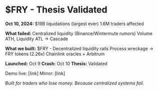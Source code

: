 # $FRY - Thesis Validated

**Oct 10, 2024:**
$19B liquidations (largest ever)
1.6M traders affected

**What failed:**
Centralized liquidity (Binance/Wintermute rumors)
Volume ATH, Liquidity ATL → Cascade

**What we built:**
$FRY - Decentralized liquidity rails
Process wreckage → FRY tokens (2.26x)
Chainlink oracles + Arbitrum

**Launched:** Oct 9
**Crash:** Oct 10
**Thesis:** Validated

Demo live: [link]
Mirror: [link]

*Built for traders who lose money.*
*Because centralized systems fail.*
